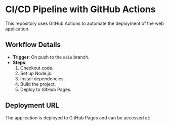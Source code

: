 # CI/CD Pipeline with GitHub Actions

This repository uses GitHub Actions to automate the deployment of the web application.

## Workflow Details

- **Trigger**: On push to the `main` branch.
- **Steps**:
  1. Checkout code.
  2. Set up Node.js.
  3. Install dependencies.
  4. Build the project.
  5. Deploy to GitHub Pages.

## Deployment URL

The application is deployed to GitHub Pages and can be accessed at:

